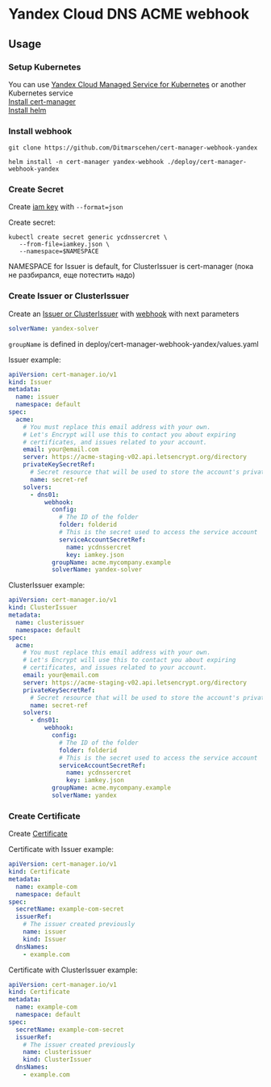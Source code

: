# Yandex Cloud DNS ACME webhook

## Usage
### Setup Kubernetes
You can use [Yandex Cloud Managed Service for Kubernetes](https://cloud.yandex.com/en/docs/managed-kubernetes/quickstart) or another Kubernetes service\
[Install cert-manager](https://cert-manager.io/docs/installation/) \
[Install helm](https://v2.helm.sh/docs/using_helm/#installing-helm)

### Install webhook
```shell
git clone https://github.com/Ditmarscehen/cert-manager-webhook-yandex
```

```shell
helm install -n cert-manager yandex-webhook ./deploy/cert-manager-webhook-yandex
```

### Create Secret

Create [iam key](https://cloud.yandex.ru/docs/cli/cli-ref/managed-services/iam/key/create) with `--format=json`

Create secret:
```shell
kubectl create secret generic ycdnssercret \
   --from-file=iamkey.json \
   --namespace=$NAMESPACE
```
NAMESPACE for Issuer is default, for ClusterIssuer is cert-manager (пока не разбирался, еще потестить надо)

### Create Issuer or ClusterIssuer

Create an [Issuer or ClusterIssuer](https://cert-manager.io/docs/configuration/acme/) with [webhook](https://cert-manager.io/docs/configuration/acme/dns01/webhook/) with next parameters

```yaml
solverName: yandex-solver
```
`groupName` is defined in deploy/cert-manager-webhook-yandex/values.yaml

Issuer example:
```yaml
apiVersion: cert-manager.io/v1
kind: Issuer
metadata:
  name: issuer
  namespace: default
spec:
  acme:
    # You must replace this email address with your own.
    # Let's Encrypt will use this to contact you about expiring
    # certificates, and issues related to your account.
    email: your@email.com
    server: https://acme-staging-v02.api.letsencrypt.org/directory
    privateKeySecretRef:
      # Secret resource that will be used to store the account's private key.
      name: secret-ref
    solvers:
      - dns01:
          webhook:
            config:
              # The ID of the folder
              folder: folderid
              # This is the secret used to access the service account
              serviceAccountSecretRef:
                name: ycdnssercret
                key: iamkey.json
            groupName: acme.mycompany.example
            solverName: yandex-solver
```

ClusterIssuer example:
```yaml
apiVersion: cert-manager.io/v1
kind: ClusterIssuer
metadata:
  name: clusterissuer
  namespace: default
spec:
  acme:
    # You must replace this email address with your own.
    # Let's Encrypt will use this to contact you about expiring
    # certificates, and issues related to your account.
    email: your@email.com
    server: https://acme-staging-v02.api.letsencrypt.org/directory
    privateKeySecretRef:
      # Secret resource that will be used to store the account's private key.
      name: secret-ref
    solvers:
      - dns01:
          webhook:
            config:
              # The ID of the folder
              folder: folderid
              # This is the secret used to access the service account
              serviceAccountSecretRef:
                name: ycdnssercret
                key: iamkey.json
            groupName: acme.mycompany.example
            solverName: yandex
```

### Create Certificate

Create [Certificate](https://cert-manager.io/docs/usage/certificate/)

Certificate with Issuer example:
```yaml
apiVersion: cert-manager.io/v1
kind: Certificate
metadata:
  name: example-com
  namespace: default
spec:
  secretName: example-com-secret
  issuerRef:
    # The issuer created previously
    name: issuer
    kind: Issuer
  dnsNames:
    - example.com
```

Certificate with ClusterIssuer example:
```yaml
apiVersion: cert-manager.io/v1
kind: Certificate
metadata:
  name: example-com
  namespace: default
spec:
  secretName: example-com-secret
  issuerRef:
    # The issuer created previously
    name: clusterissuer
    kind: ClusterIssuer
  dnsNames:
    - example.com
```
